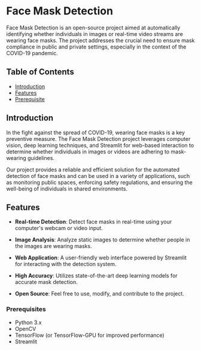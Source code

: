 # Face Mask Detection

Face Mask Detection is an open-source project aimed at automatically identifying whether individuals in images or real-time video streams are wearing face masks. The project addresses the crucial need to ensure mask compliance in public and private settings, especially in the context of the COVID-19 pandemic.

## Table of Contents
- [Introduction](#introduction)
- [Features](#features)
- [Prerequisite](#Prerequisites)

## Introduction

In the fight against the spread of COVID-19, wearing face masks is a key preventive measure. The Face Mask Detection project leverages computer vision, deep learning techniques, and Streamlit for web-based interaction to determine whether individuals in images or videos are adhering to mask-wearing guidelines.

Our project provides a reliable and efficient solution for the automated detection of face masks and can be used in a variety of applications, such as monitoring public spaces, enforcing safety regulations, and ensuring the well-being of individuals in shared environments.

## Features

- **Real-time Detection**: Detect face masks in real-time using your computer's webcam or video input.

- **Image Analysis**: Analyze static images to determine whether people in the images are wearing masks.

- **Web Application**: A user-friendly web interface powered by Streamlit for interacting with the detection system.

- **High Accuracy**: Utilizes state-of-the-art deep learning models for accurate mask detection.

- **Open Source**: Feel free to use, modify, and contribute to the project.


### Prerequisites

- Python 3.x
- OpenCV
- TensorFlow (or TensorFlow-GPU for improved performance)
- Streamlit
